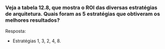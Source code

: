 ### Veja a tabela 12.8, que mostra o ROI das diversas estratégias de arquitetura. Quais foram as 5 estratégias que obtiveram os melhores resultados?
Resposta: 
- Estratégias 1, 3, 2, 4, 8.

